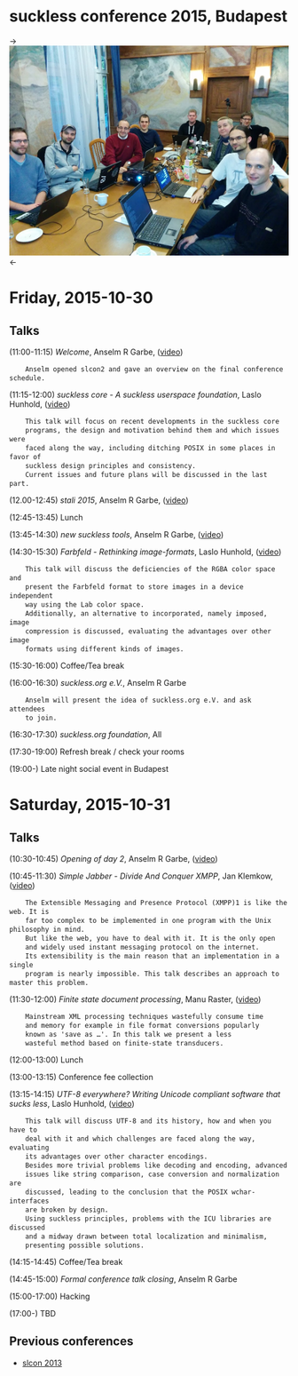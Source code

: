 suckless conference 2015, Budapest
==================================

->[![slcon2015 group photo](slcon2015-s.png)](slcon2015.png)<-

Friday, 2015-10-30
==================

Talks
-----

(11:00-11:15) *Welcome*, Anselm R Garbe, ([video](http://dl.sta.li/slcon/2015/slcon-2015-00-arg-welcome.mts))

        Anselm opened slcon2 and gave an overview on the final conference schedule.

(11:15-12:00) *suckless core - A suckless userspace foundation*, Laslo Hunhold, ([video](http://dl.sta.li/slcon/2015/slcon-2015-01-frign-suckless_core.mts))

        This talk will focus on recent developments in the suckless core
        programs, the design and motivation behind them and which issues were
        faced along the way, including ditching POSIX in some places in favor of
        suckless design principles and consistency.
        Current issues and future plans will be discussed in the last part.

(12.00-12:45) *stali 2015*, Anselm R Garbe, ([video](http://dl.sta.li/slcon/2015/slcon-2015-02-arg-stali_2015.mts))

(12:45-13:45) Lunch

(13:45-14:30) *new suckless tools*, Anselm R Garbe, ([video](http://dl.sta.li/slcon/2015/slcon-2015-03-arg-new_suckless_tools.mts))

(14:30-15:30) *Farbfeld - Rethinking image-formats*, Laslo Hunhold, ([video](http://dl.sta.li/slcon/2015/slcon-2015-04-frign-farbfeld.mts))

        This talk will discuss the deficiencies of the RGBA color space and
        present the Farbfeld format to store images in a device independent
        way using the Lab color space.
        Additionally, an alternative to incorporated, namely imposed, image
        compression is discussed, evaluating the advantages over other image
        formats using different kinds of images.

(15:30-16:00) Coffee/Tea break

(16:00-16:30) *suckless.org e.V.*, Anselm R Garbe

        Anselm will present the idea of suckless.org e.V. and ask attendees
        to join.

(16:30-17:30) *suckless.org foundation*, All

(17:30-19:00) Refresh break / check your rooms

(19:00-) Late night social event in Budapest


Saturday, 2015-10-31
====================

Talks
-----

(10:30-10:45) *Opening of day 2*, Anselm R Garbe, ([video](http://dl.sta.li/slcon/2015/slcon-2015-06-arg-opening_of_day_2.mts))

(10:45-11:30) *Simple Jabber - Divide And Conquer XMPP*, Jan Klemkow, ([video](http://dl.sta.li/slcon/2015/slcon-2015-07-klenkow-simple_jabber.mts))

        The Extensible Messaging and Presence Protocol (XMPP)1 is like the web. It is
        far too complex to be implemented in one program with the Unix philosophy in mind.
        But like the web, you have to deal with it. It is the only open
        and widely used instant messaging protocol on the internet.
        Its extensibility is the main reason that an implementation in a single
        program is nearly impossible. This talk describes an approach to master this problem.

(11:30-12:00) *Finite state document processing*, Manu Raster, ([video](http://dl.sta.li/slcon/2015/slcon-2015-08-raster-finite_state_document_processing.mts))

        Mainstream XML processing techniques wastefully consume time
        and memory for example in file format conversions popularly
        known as 'save as …'. In this talk we present a less
        wasteful method based on finite-state transducers.

(12:00-13:00) Lunch

(13:00-13:15) Conference fee collection

(13:15-14:15) *UTF-8 everywhere? Writing Unicode compliant software that sucks less*, Laslo Hunhold, ([video](http://dl.sta.li/slcon/2015/slcon-2015-09-frign-utf-8_everywhere.mts))

        This talk will discuss UTF-8 and its history, how and when you have to
        deal with it and which challenges are faced along the way, evaluating
        its advantages over other character encodings.
        Besides more trivial problems like decoding and encoding, advanced
        issues like string comparison, case conversion and normalization are
        discussed, leading to the conclusion that the POSIX wchar-interfaces
        are broken by design.
        Using suckless principles, problems with the ICU libraries are discussed
        and a midway drawn between total localization and minimalism,
        presenting possible solutions.

(14:15-14:45) Coffee/Tea break

(14:45-15:00) *Formal conference talk closing*, Anselm R Garbe

(15:00-17:00) Hacking

(17:00-) TBD


Previous conferences
--------------------
* [slcon 2013](http://suckless.org/conference/2013)
